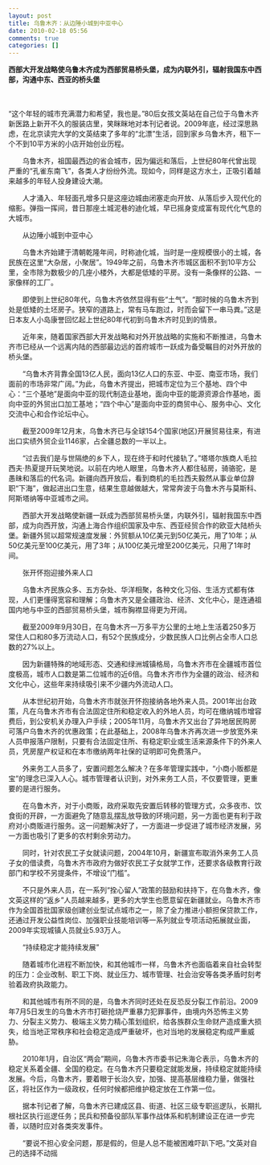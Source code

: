 ```yaml
---
layout: post
title: 乌鲁木齐：从边陲小城到中亚中心
date: 2010-02-18 05:56
comments: true
categories: []
---
```

<strong>西部大开发战略使乌鲁木齐成为西部贸易桥头堡，成为内联外引，辐射我国东中西部，沟通中东、西亚的桥头堡</strong>
<p>　　</p>
<p>
“这个年轻的城市充满潜力和希望，我也是。”80后女孩文英站在自己位于乌鲁木齐新医路上新开不久的服装店里，笑眯眯地对本刊记者说。2009年底，经过深思熟虑，在北京读完大学的文英结束了多年的“北漂”生活，回到家乡乌鲁木齐，租下一个不到10平方米的小店开始创业历程。</p>
<p>
　　乌鲁木齐，祖国最西边的省会城市，因为偏远和落后，上世纪80年代曾出现严重的“孔雀东南飞”，各类人才纷纷外流。现如今，同样是这方水土，正吸引着越来越多的年轻人投身建设大潮。</p>
<p>
　　人才涌入、年轻面孔增多只是这座边城由闭塞走向开放、从落后步入现代化的缩影。弹指一挥间，昔日那座土城泥巷的迪化城，早已摇身变成富有现代化气息的大城市。</p>
<p>　　从边陲小城到中亚中心</p>
<p>
　　乌鲁木齐始建于清朝乾隆年间，时称迪化城，当时是一座规模很小的土城，各民族在这里“大杂居，小聚居”。1949年之前，乌鲁木齐市城区面积不到10平方公里，全市除为数极少的几座小楼外，大都是低矮的平房。没有一条像样的公路、一家像样的工厂。</p>
<p>
　　即使到上世纪80年代，乌鲁木齐依然显得有些“土气”。“那时候的乌鲁木齐到处是低矮的土坯房子。狭窄的道路上，常有马车跑过，时而会留下一串马粪。”这是日本友人小岛康誉回忆起上世纪80年代初到乌鲁木齐时见到的情景。</p>
<p>
　　近年来，随着国家西部大开发战略和对外开放战略的实施和不断推进，乌鲁木齐市已经从一个远离内陆的西部最边远的首府城市一跃成为备受瞩目的对外开放的桥头堡。</p>
<p>
　　“乌鲁木齐背靠全国13亿人民，面向13亿人口的东亚、中亚、南亚市场，我们面前的市场非常广阔。”为此，乌鲁木齐提出，把城市定位为三个基地、四个中心：“三个基地”是面向中亚的现代制造业基地，面向中亚的能源资源合作基地，面向中亚的外贸出口加工基地；“四个中心”是面向中亚的商贸中心、服务中心、文化交流中心和合作论坛中心。</p>
<p>
　　截至2009年12月末，乌鲁木齐已与全球154个国家(地区)开展贸易往来，有进出口实绩外贸企业1146家，占全疆总数的一半以上。</p>
<p>
　　“过去我们是与世隔绝的乡下人，现在终于和时代接轨了。”塔塔尔族商人毛拉西夫·热夏提开玩笑地说。以前在内地人眼里，乌鲁木齐人都住毡房，骑骆驼，是愚昧和落后的代名词。新疆向西开放后，看到商机的毛拉西夫毅然从事业单位辞职“下海”，做起进出口生意，结果生意越做越大，常常奔波于乌鲁木齐与莫斯科、阿斯塔纳等中亚城市之间。</p>
<p>
　　西部大开发战略使新疆一跃成为西部贸易桥头堡，内联外引，辐射我国东中西部，成为向西开放，沟通上海合作组织国家及中东、西亚经贸合作的欧亚大陆桥头堡。新疆外贸以超常规速度发展：外贸额从10亿美元到50亿美元，用了10年；从50亿美元至100亿美元，用了3年；从100亿美元增至200亿美元，只用了1年时间。</p>
<p>　　张开怀抱迎接外来人口</p>
<p>
　　乌鲁木齐民族众多、五方杂处、华洋相聚，各种文化习俗、生活方式都有体现，人们更懂得宽容和理解；乌鲁木齐又是全疆政治、经济、文化中心，是连通祖国内地与中亚的西部贸易桥头堡，城市胸襟显得更为开阔。</p>
<p>
　　截至2009年9月30日，在乌鲁木齐一万多平方公里的土地上生活着250多万常住人口和80多万流动人口，有52个民族成分，少数民族人口比例占全市人口总数的27%以上。</p>
<p>
　　因为新疆特殊的地域形态、交通和绿洲城镇格局，乌鲁木齐市在全疆城市首位度极高，城市人口数是第二位城市的近6倍。乌鲁木齐市作为全疆的政治、经济和文化中心，这些年来持续吸引来不少疆内外流动人口。</p>
<p>
　　从本世纪初开始，乌鲁木齐市就张开怀抱接纳各地外来人员。2001年出台政策，凡在乌鲁木齐市有合法固定住所和稳定收入的外地人员，均可在缴纳城市增容费后，到公安机关办理入户手续；2005年11月，乌鲁木齐又出台了异地居民购房可落户乌鲁木齐的优惠政策；在此基础上，2008年乌鲁木齐再次进一步放宽外来人员申报落户限制，只要有合法固定住所、有稳定职业或生活来源条件下的外来人员，凭房屋产权证和在本市缴纳两年社保的证明即可免费落户。</p>
<p>
　　外来务工人员多了，安置问题怎么解决？在多年管理实践中，“小商小贩都是宝”的理念已深入人心。城市管理者认识到，对外来务工人员，不仅要管理，更重要的是进行服务。</p>
<p>
　　在乌鲁木齐，对于小商贩，政府采取先安置后转移的管理方式，众多夜市、饮食街的开辟，一方面避免了随意乱摆乱放导致的环境问题，另一方面也更有利于政府对小商贩进行服务。这一问题解决好了，一方面进一步促进了城市经济发展，另一方面也吸引了更多的农村剩余劳动力。</p>
<p>
　　同时，针对农民工子女就读问题，2004年10月，新疆宣布取消外来务工人员子女的借读费，乌鲁木齐市政府为做好农民工子女就学工作，还要求各级教育行政部门和学校不另提条件，不增设“门槛”。</p>
<p>
　　不只是外来人员，在一系列“拴心留人”政策的鼓励和扶持下，在乌鲁木齐，像文英这样的“返乡”人员越来越多，更多的大学生也愿意留在新疆就业。乌鲁木齐市作为全国首批国家级创建创业型试点城市之一，除了全力推进小额担保贷款工作，还通过开发公益性岗位、加强职业技能培训等一系列就业专项活动拓展就业面，2009年实现城镇人员就业5.93万人。</p>
<p>　　“持续稳定才能持续发展”</p>
<p>
　　随着城市化进程不断加快，和其他城市一样，乌鲁木齐也面临着来自社会转型的压力：企业改制、职工下岗、就业压力、城市管理、社会治安等各类矛盾时刻考验着政府执政能力。</p>
<p>
　　和其他城市有所不同的是，乌鲁木齐同时还处在反恐反分裂工作前沿。2009年7月5日发生的乌鲁木齐市打砸抢烧严重暴力犯罪事件，由境内外恐怖主义势力、分裂主义势力、极端主义势力精心策划组织，给各族群众生命财产造成重大损失，给当地正常秩序和社会稳定造成严重破坏，也对当地的发展稳定构成严重威胁。</p>
<p>
　　2010年1月，自治区“两会”期间，乌鲁木齐市委书记朱海仑表示，乌鲁木齐的稳定关系着全疆、全国的稳定。在乌鲁木齐只要稳定就能发展，持续稳定就能持续发展。今后，乌鲁木齐，要着眼于长治久安，加强、提高基层维稳力量，做强社区，将社区作为一级政权，任何时候都把维护稳定放在工作第一位。</p>
<p>
　　据本刊记者了解，乌鲁木齐已建成区县、街道、社区三级专职巡逻队，长期扎根社区执行巡逻任务；民兵和预备役部队军事作战体系和机制建设正在进一步完善，以随时应对各类突发事件。</p>
<p>　　“要说不担心安全问题，那是假的，但是人总不能被困难吓趴下吧。”文英对自己的选择不动摇</p>
